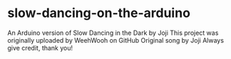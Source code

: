 # slow-dancing-on-the-arduino
An Arduino version of Slow Dancing in the Dark by Joji
This project was originally uploaded by WeehWooh on GitHub
Original song by Joji
Always give credit, thank you!
